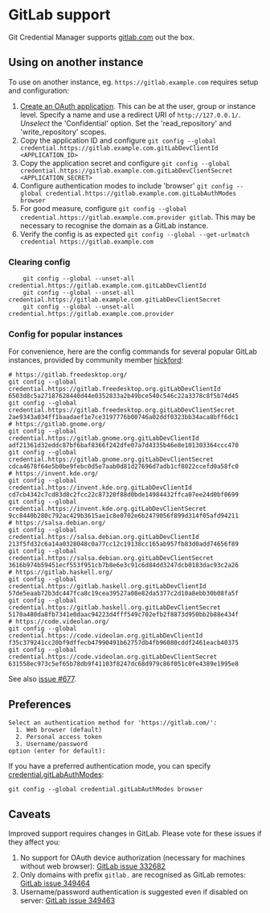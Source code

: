 # GitLab support

Git Credential Manager supports [gitlab.com][gitlab] out the box.

## Using on another instance

To use on another instance, eg. `https://gitlab.example.com` requires setup and
configuration:

1. [Create an OAuth application][gitlab-oauth]. This can be at the user, group
or instance level. Specify a name and use a redirect URI of `http://127.0.0.1/`.
_Unselect_ the 'Confidential' option. Set the 'read_repository' and
'write_repository' scopes.
1. Copy the application ID and configure
`git config --global credential.https://gitlab.example.com.gitLabDevClientId <APPLICATION_ID>`
1. Copy the application secret and configure
`git config --global credential.https://gitlab.example.com.gitLabDevClientSecret
<APPLICATION_SECRET>`
1. Configure authentication modes to include 'browser'
`git config --global credential.https://gitlab.example.com.gitLabAuthModes browser`
1. For good measure, configure
`git config --global credential.https://gitlab.example.com.provider gitlab`.
This may be necessary to recognise the domain as a GitLab instance.
1. Verify the config is as expected
`git config --global --get-urlmatch credential https://gitlab.example.com`

### Clearing config

```console
    git config --global --unset-all credential.https://gitlab.example.com.gitLabDevClientId
    git config --global --unset-all credential.https://gitlab.example.com.gitLabDevClientSecret
    git config --global --unset-all credential.https://gitlab.example.com.provider
```

### Config for popular instances

For convenience, here are the config commands for several popular GitLab
instances, provided by community member [hickford](https://github.com/hickford/):

```console
# https://gitlab.freedesktop.org/
git config --global credential.https://gitlab.freedesktop.org.gitLabDevClientId 6503d8c5a27187628440d44e0352833a2b49bce540c546c22a3378c8f5b74d45
git config --global credential.https://gitlab.freedesktop.org.gitLabDevClientSecret 2ae9343a034ff1baadaef1e7ce3197776b00746a02ddf0323bb34aca8bff6dc1
# https://gitlab.gnome.org/
git config --global credential.https://gitlab.gnome.org.gitLabDevClientId adf21361d32eddc87bf6baf8366f242dfe07a7d4335b46e8e101303364ccc470
git config --global credential.https://gitlab.gnome.org.gitLabDevClientSecret cdca4678f64e5b0be9febc0d5e7aab0d81d27696d7adb1cf8022ccefd0a58fc0
# https://invent.kde.org/
git config --global credential.https://invent.kde.org.gitLabDevClientId cd7cb4342c7cd83d8c2fcc22c87320f88d0bde14984432ffca07ee24d0bf0699
git config --global credential.https://invent.kde.org.gitLabDevClientSecret 9cc8440b280c792ac429b3615ae1c8e0702e6b2479056f899d314f05afd94211
# https://salsa.debian.org/
git config --global credential.https://salsa.debian.org.gitLabDevClientId 213f5fd32c6a14a0328048c0a77cc12c19138cc165ab957fb83d0add74656f89
git config --global credential.https://salsa.debian.org.gitLabDevClientSecret 3616b974b59451ecf553f951cb7b8e6e3c91c6d84dd3247dcb0183dac93c2a26
# https://gitlab.haskell.org/
git config --global credential.https://gitlab.haskell.org.gitLabDevClientId 57de5eaab72b3dc447fca8c19cea39527a08e82da5377c2d10a8ebb30b08fa5f
git config --global credential.https://gitlab.haskell.org.gitLabDevClientSecret 5170a480da8fb7341e0daac94223d4fff549c702efb2f8873d950bb2b88e434f
# https://code.videolan.org/
git config --global credential.https://code.videolan.org.gitLabDevClientId f35c379241cc20bf9dffecb47990491b62757db4fb96080cddf2461eacb40375
git config --global credential.https://code.videolan.org.gitLabDevClientSecret 631558ec973c5ef65b78db9f41103f8247dc68d979c86f051c0fe4389e1995e8
```

See also [issue #677](https://github.com/GitCredentialManager/git-credential-manager/issues/677).

## Preferences

```console
Select an authentication method for 'https://gitlab.com/':
  1. Web browser (default)
  2. Personal access token
  3. Username/password
option (enter for default):
```

If you have a preferred authentication mode, you can specify
[credential.gitLabAuthModes][config-gitlab-auth-modes]:

```console
git config --global credential.gitLabAuthModes browser
```

## Caveats

Improved support requires changes in GitLab. Please vote for these issues if
they affect you:

1. No support for OAuth device authorization (necessary for machines without web
browser): [GitLab issue 332682][gitlab-issue-332682]
1. Only domains with prefix `gitlab.` are recognised as GitLab remotes:
[GitLab issue 349464][gitlab-issue-349464]
1. Username/password authentication is suggested even if disabled on server:
[GitLab issue 349463][gitlab-issue-349463]

[config-gitlab-auth-modes]: configuration.md#credential.gitLabAuthModes
[gitlab]: https://gitlab.com
[gitlab-issue-332682]: https://gitlab.com/gitlab-org/gitlab/-/issues/332682
[gitlab-issue-349464]: https://gitlab.com/gitlab-org/gitlab/-/issues/349464
[gitlab-issue-349463]: https://gitlab.com/gitlab-org/gitlab/-/issues/349463
[gitlab-oauth]: https://docs.gitlab.com/ee/integration/oauth_provider.html
